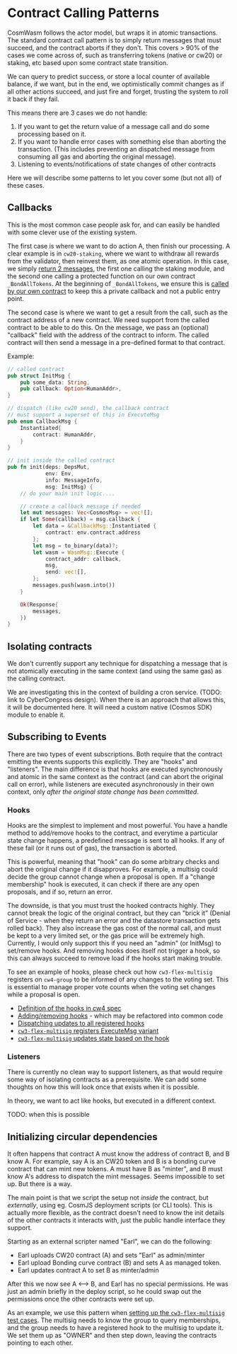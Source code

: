 # Contract Calling Patterns

CosmWasm follows the actor model, but wraps it in atomic transactions. The
standard contract call pattern is to simply return messages that must succeed,
and the contract aborts if they don't. This covers > 90% of the cases we come
across of, such as transferring tokens (native or cw20) or staking, etc based
upon some contract state transition.

We can query to predict success, or store a local counter of available balance,
if we want, but in the end, we optimistically commit changes as if all other
actions succeed, and just fire and forget, trusting the system to roll it back
if they fail.

This means there are 3 cases we do not handle:

1. If you want to get the return value of a message call and do some processing
   based on it.
2. If you want to handle error cases with something else than aborting the
   transaction. (This includes preventing an dispatched message from consuming
   all gas and aborting the original message).
3. Listening to events/notifications of state changes of other contracts

Here we will describe some patterns to let you cover some (but not all) of these
cases.

## Callbacks

This is the most common case people ask for, and can easily be handled with some
clever use of the existing system.

The first case is where we want to do action A, then finish our processing. A
clear example is in `cw20-staking`, where we want to withdraw all rewards from
the validator, then reinvest them, as one atomic operation. In this case, we
simply
[return 2 messages](https://github.com/CosmWasm/cw-plus/blob/master/contracts/cw20-staking/src/contract.rs#L383-L395),
the first one calling the staking module, and the second one calling a protected
function on our own contract `_BondAllTokens`. At the beginning of
`_BondAllTokens`, we ensure this is
[called by our own contract](https://github.com/CosmWasm/cw-plus/blob/master/contracts/cw20-staking/src/contract.rs#L408-L410)
to keep this a private callback and not a public entry point.

The second case is where we want to get a result from the call, such as the
contract address of a new contract. We need support from the called contract to
be able to do this. On the message, we pass an (optional) "callback" field with
the address of the contract to inform. The called contract will then send a
message in a pre-defined format to that contract.

Example:

```rust
// called contract
pub struct InitMsg {
    pub some_data: String,
    pub callback: Option<HumanAddr>,
}

// dispatch (like cw20 send), the callback contract
// must support a superset of this in ExecuteMsg
pub enum CallbackMsg {
    Instantiated{
        contract: HumanAddr,
    }
}

// init inside the called contract
pub fn init(deps: DepsMut,
            env: Env,
            info: MessageInfo,
            msg: InitMsg) {
    // do your main init logic....

    // create a callback message if needed
    let mut messages: Vec<CosmosMsg> = vec![];
    if let Some(callback) = msg.callback {
        let data = &CallbackMsg::Instantiated {
            contract: env.contract.address
        };
        let msg = to_binary(data)?;
        let wasm = WasmMsg::Execute {
            contract_addr: callback,
            msg,
            send: vec![],
        };
        messages.push(wasm.into())
    }

    Ok(Response{
        messages,
    })
}
```

## Isolating contracts

We don't currently support any technique for dispatching a message that is not
atomically executing in the same context (and using the same gas) as the calling
contract.

We are investigating this in the context of building a cron service. (TODO: link
to CyberCongress design). When there is an approach that allows this, it will be
documented here. It will need a custom native (Cosmos SDK) module to enable it.

## Subscribing to Events

There are two types of event subscriptions. Both require that the contract
emitting the events supports this explicitly. They are "hooks" and "listeners".
The main difference is that hooks are executed synchronously and atomic in the
same context as the contract (and can abort the original call on error), while
listeners are executed asynchronously in their own context, only _after the
original state change has been committed_.

### Hooks

Hooks are the simplest to implement and most powerful. You have a handle method
to add/remove hooks to the contract, and everytime a particular state change
happens, a predefined message is sent to all hooks. If any of these fail (or it
runs out of gas), the transaction is aborted.

This is powerful, meaning that "hook" can do some arbitrary checks and abort the
original change if it disapproves. For example, a multisig could decide the
group cannot change when a proposal is open. If a "change membership" hook is
executed, it can check if there are any open proposals, and if so, return an
error.

The downside, is that you must trust the hooked contracts highly. They cannot
break the logic of the original contract, but they can "brick it" (Denial of
Service - when they return an error and the datastore transaction gets rolled
back). They also increase the gas cost of the normal call, and must be kept to a
very limited set, or the gas price will be extremely high. Currently, I would
only support this if you need an "admin" (or InitMsg) to set/remove hooks. And
removing hooks does itself not trigger a hook, so this can always succeed to
remove load if the hooks start making trouble.

To see an example of hooks, please check out how `cw3-flex-multisig` registers
on `cw4-group` to be informed of any changes to the voting set. This is
essential to manage proper vote counts when the voting set changes while a
proposal is open.

- [Definition of the hooks in cw4 spec](https://github.com/CosmWasm/cw-plus/blob/c5e8fc92c0412fecd6cdd951c2c0261aa3c9445a/packages/cw4/src/hook.rs)
- [Adding/removing hooks](https://github.com/CosmWasm/cw-plus/blob/11400ddcc18d56961b0592a655e3da9cba7fd5d8/contracts/cw4-group/src/contract.rs#L156-L190) -
  which may be refactored into common code
- [Dispatching updates to all registered hooks](https://github.com/CosmWasm/cw-plus/blob/11400ddcc18d56961b0592a655e3da9cba7fd5d8/contracts/cw4-group/src/contract.rs#L91-L98)
- [`cw3-flex-multisig` registers ExecuteMsg variant](https://github.com/CosmWasm/cw-plus/blob/0e58f7ebc24c8a16d27e04a0507bac2e11489d0b/contracts/cw3-flex-multisig/src/msg.rs#L126-L127)
- [`cw3-flex-multisig` updates state based on the hook](https://github.com/CosmWasm/cw-plus/blob/61f436c2203bde7770d9b13724e6548ba26615e7/contracts/cw3-flex-multisig/src/contract.rs#L276-L309)

### Listeners

There is currently no clean way to support listeners, as that would require some
way of isolating contracts as a prerequisite. We can add some thoughts on how
this will look once that exists when it is possible.

In theory, we want to act like hooks, but executed in a different context.

TODO: when this is possible

## Initializing circular dependencies

It often happens that contract A must know the address of contract B, and B know
A. For example, say A is an CW20 token and B is a bonding curve contract that
can mint new tokens. A must have B as "minter", and B must know A's address to
dispatch the mint messages. Seems impossible to set up. But there is a way.

The main point is that we script the setup not _inside_ the contract, but
_externally_, using eg. CosmJS deployment scripts (or CLI tools). This is
actually more flexible, as the contract doesn't need to know the init details of
the other contracts it interacts with, just the public handle interface they
support.

Starting as an external scripter named "Earl", we can do the following:

- Earl uploads CW20 contract (A) and sets "Earl" as admin/minter
- Earl upload Bonding curve contract (B) and sets A as managed token.
- Earl updates contract A to set B as minter/admin

After this we now see A <--> B, and Earl has no special permissions. He was just
an admin briefly in the deploy script, so he could swap out the permissions once
the other contracts were set up.

As an example, we use this pattern when
[setting up the `cw3-flex-multisig` test cases](https://github.com/CosmWasm/cw-plus/blob/61f436c2203bde7770d9b13724e6548ba26615e7/contracts/cw3-flex-multisig/src/contract.rs#L572-L591).
The multisig needs to know the group to query memberships, and the group needs
to have a registered hook to the multisig to update it. We set them up as
"OWNER" and then step down, leaving the contracts pointing to each other.
